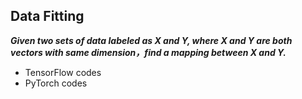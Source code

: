 ## Data Fitting
*__Given two sets of data labeled as X and Y, where X and Y are both vectors with same dimension，find a mapping between X and Y.__*

* TensorFlow codes
* PyTorch codes
